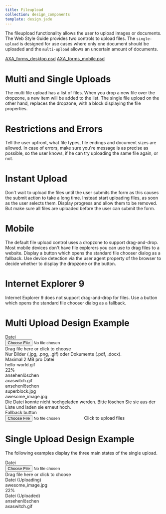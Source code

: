 ```yaml
---
title: Fileupload
collection: design_components
template: design.jade
---
```


The fileupload functionality allows the user to upload images or documents.
The Web Style Guide provides two controls to upload files. The `single-upload`
is designed for use cases where only one document should be uploaded and the
`multi-upload` allows an uncertain amount of documents.

<span class="downloads" >
  <a href="../psd/AXA_forms_desktop.psd" class="downloads__link" >AXA_forms_desktop.psd</a>
  <a href="../psd/AXA_forms_mobile.psd" class="downloads__link" >AXA_forms_mobile.psd</a>
</span>

# Multi and Single Uploads
The multi file upload has a list of files. When you drop a new file over the
dropzone, a new item will be added to the list.
The single file upload on the other hand, replaces the dropzone, with a block
displaying the file properties.

# Restrictions and Errors
Tell the user upfront, what file types, file endings and document sizes are allowed.
In case of errors, make sure you're message is as precise as possible, so the
user knows, if he can try uploading the same file again, or not.

# Instant Upload
Don't wait to upload the files until the user submits the form as this causes
the submit action to take a long time.
Instead start uploading files, as soon as the user selects them. Display progress
and allow them to be removed.
But make sure all files are uploaded before the user can submit the form.

# Mobile
The default file upload control uses a dropzone to support drag-and-drop.
Most mobile devices don't have file explorers you can use to drag files to a
website.
Display a button which opens the standard file chooser dialog as a fallback.
Use device detection via the user agent property of the browser to decide whether
to display the dropzone or the button.

# Internet Explorer 9
Internet Explorer 9 does not support drag-and-drop for files. Use a button which
opens the standard file chooser dialog as a fallback.


# Multi Upload Design Example
<div class="l-container">
  <div class="form">
    <div class="form__group">
      <div class="form__group__label">Datei</div>
      <div class="form__group__control">
        <div class="multi-upload">
          <div class="dropzone">
            <div data-dropzone="dropzone" class="dropzone__container">
              <input type="file" class="dropzone__input"/>
              <div class="dropzone__icon-container"><i class="dropzone__icon icon icon--upload"></i></div>
              <div class="dropzone__text-container">
                <div class="dropzone__text"><span>Drag file here or</span>&nbsp;<a class="dropzone__text__upload-link">click to choose</a></div>
              </div>
            </div>
          </div>
          <div class="multi-upload__remarks">Nur Bilder (.jpg, .png, .gif) oder Dokumente (.pdf, .docx).<br/>Maximal 2 MB pro Datei</div>
          <div class="file-list">
            <div class="file-list__file">
              <div class="progressbar">
                <!-- <div class="progressbar__description">awesome_image.jpg</div> -->
                <div class="progressbar__description">hello-world.gif</div>
                <div class="progressbar__percentage">22%</div>
                <div class="progressbar__progress">
                  <div class="progressbar__progress-background">
                    <div style="width: 22%" class="progressbar__progress-foreground"></div>
                  </div>
                </div>
              </div>
            </div>
            <div class="file-list__file">
              <div class="file-uploaded">
                <div class="file-uploaded__actions"><a class="file-uploaded__actions__action">ansehen</a><a class="file-uploaded__actions__action">löschen</a></div>
                <div class="file-uploaded__title">axaswitch.gif</div>
              </div>
            </div>
            <div class="file-list__file">
              <div class="file-uploaded">
                <div class="file-uploaded__actions"><a class="file-uploaded__actions__action">ansehen</a><a class="file-uploaded__actions__action">löschen</a></div>
                <div class="file-uploaded__title">superblock.jpg</div>
              </div>
            </div>
            <div class="file-list__file">
              <div class="file-error">
                <div class="file-error__progressbar progressbar">
                  <div class="progressbar__description">awesome_image.jpg</div>
                  <div class="progressbar__error"><a class="progressbar__error-icon icon icon--modal-close"></a></div>
                  <div class="progressbar__progress">
                    <div class="progressbar__progress-error"></div>
                  </div>
                </div>
                <div class="file-error__message">
                  Die Datei konnte nicht hochgeladen werden.
                  Bitte löschen Sie sie aus der Liste und laden sie erneut hoch.
                </div>
              </div>
            </div>
          </div>
        </div>
      </div>
    </div>
    <div class="form__group">
      <div class="form__group__label">Fallback button</div>
      <div class="form__group__control">
        <div class="multi-upload">
          <div class="dropzone-fallback">
            <input type="file" class="dropzone-fallback__input"/><a class="dropzone-fallback__button button button--primary"><i class="dropzone-fallback__button__icon icon icon--upload"></i><span class="dropzone-fallback__button__text">Click to upload files</span></a>
          </div>
        </div>
      </div>
    </div>
  </div>
</div>

# Single Upload Design Example
The following examples display the three main states of the single upload.


<div class="form">
  <div class="form__group">
    <div class="form__group__label">Datei</div>
    <div class="form__group__control">
      <div class="single-upload">
        <div class="dropzone">
          <div data-dropzone="dropzone" class="dropzone__container">
            <input type="file" class="dropzone__input"/>
            <div class="dropzone__icon-container"><i class="dropzone__icon icon icon--upload"></i></div>
            <div class="dropzone__text-container">
              <div class="dropzone__text"><span>Drag file here or</span>&nbsp;<a class="dropzone__text__upload-link">click to choose</a></div>
            </div>
          </div>
        </div>
      </div>
    </div>
  </div>
</div>


<div class="form">
  <div class="form__group">
    <div class="form__group__label">Datei (Uploading)</div>
    <div class="form__group__control">
      <div class="single-upload">
        <div class="single-upload__status">
          <div class="single-upload__status__icon-container"><i class="single-upload__status__icon icon icon--upload"></i></div>
          <div class="single-upload__progressbar-container">
            <div class="single-upload__progressbar progressbar">
              <div class="progressbar__description">awesome_image.jpg</div>
              <div class="progressbar__percentage">22%</div>
              <div class="progressbar__progress">
                <div class="progressbar__progress-background">
                  <div style="width: 22%" class="progressbar__progress-foreground"></div>
                </div>
              </div>
            </div>
          </div>
        </div>
      </div>
    </div>
  </div>
</div>


<div class="form">
  <div class="form__group">
    <div class="form__group__label">Datei (Uploaded)</div>
    <div class="form__group__control">
      <div class="single-upload">
        <div class="single-upload__status">
          <div class="single-upload__status__icon-container"><i class="single-upload__status__icon icon icon--upload"></i></div>
          <div class="single-upload__status__uploaded">
            <div class="single-upload__status__uploaded__actions file-uploaded__actions"><a class="file-uploaded__actions__action">ansehen</a><a class="file-uploaded__actions__action">löschen</a></div>
            <div class="single-upload__status__uploaded__title">axaswitch.gif</div>
          </div>
        </div>
      </div>
    </div>
  </div>
</div>


<!-- Copyright AXA Versicherungen AG 2015 -->
